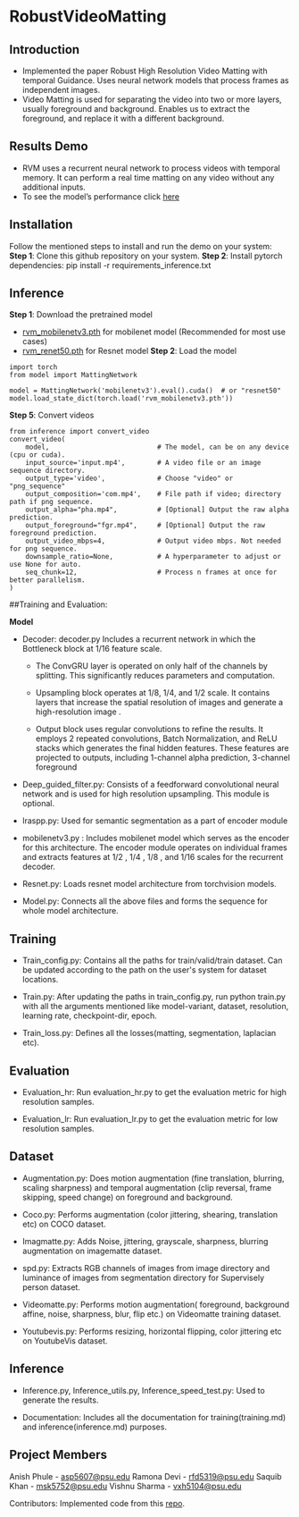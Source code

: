 # RobustVideoMatting


## Introduction

- Implemented the paper Robust High Resolution Video Matting with temporal Guidance. Uses neural network models that process frames as independent images. 
- Video Matting is used for separating the video into two or more layers, usually foreground and background. Enables us to extract the foreground, and replace it with a different background.

## Results Demo
- RVM uses a recurrent neural network to process videos with temporal memory. It can perform a real time matting on any video without any additional inputs.
- To see the model’s performance click [here](https://drive.google.com/drive/folders/1VFnWwuu-YXDKG-N6vcjK_nL7YZMFapMU?usp=sharing)


## Installation
Follow the mentioned steps to install and run the demo on your system:
**Step 1**: Clone this github repository on your system.
**Step 2**: Install pytorch dependencies: pip install -r requirements_inference.txt

## Inference 
**Step 1**: Download the pretrained model 
- [rvm_mobilenetv3.pth](https://github.com/PeterL1n/RobustVideoMatting/releases/download/v1.0.0/rvm_mobilenetv3.pth) for mobilenet model (Recommended for most use cases)
- [rvm_renet50.pth](https://github.com/PeterL1n/RobustVideoMatting/releases/download/v1.0.0/rvm_resnet50.pth) for Resnet model
**Step 2**: Load the model
```
import torch
from model import MattingNetwork

model = MattingNetwork('mobilenetv3').eval().cuda()  # or "resnet50"
model.load_state_dict(torch.load('rvm_mobilenetv3.pth'))
```
**Step 5**: Convert videos
```
from inference import convert_video
convert_video(
    model,                           # The model, can be on any device (cpu or cuda).
    input_source='input.mp4',        # A video file or an image sequence directory.
    output_type='video',             # Choose "video" or "png_sequence"
    output_composition='com.mp4',    # File path if video; directory path if png sequence.
    output_alpha="pha.mp4",          # [Optional] Output the raw alpha prediction.
    output_foreground="fgr.mp4",     # [Optional] Output the raw foreground prediction.
    output_video_mbps=4,             # Output video mbps. Not needed for png sequence.
    downsample_ratio=None,           # A hyperparameter to adjust or use None for auto.
    seq_chunk=12,                    # Process n frames at once for better parallelism.
)
```

##Training and Evaluation:

**Model**
- Decoder: decoder.py Includes a recurrent network in which the Bottleneck block at 1/16 feature scale. 
  - The ConvGRU layer is operated on only half of the channels by splitting. This significantly reduces parameters and computation.
  - Upsampling block operates at 1/8, 1/4, and 1/2 scale.  It contains layers that increase the spatial resolution of images and generate a high-resolution image .

  - Output block uses regular convolutions to refine the results. It employs 2 repeated convolutions, Batch Normalization, and ReLU stacks which generates the final hidden features. These features are projected to outputs, including 1-channel alpha prediction, 3-channel foreground 

- Deep_guided_filter.py: Consists of a feedforward convolutional neural network and is used for high resolution upsampling. This module is optional.

- lraspp.py: Used for semantic segmentation as a part of encoder module

- mobilenetv3.py : Includes mobilenet model which serves as the encoder for this architecture. The encoder module operates on individual frames and extracts features at 1/2 , 1/4 , 1/8 , and 1/16 scales for the recurrent decoder.

- Resnet.py: Loads resnet model architecture from torchvision models.

- Model.py: Connects all the above files and forms the sequence for whole model architecture.

## Training

- Train_config.py: Contains all the paths for train/valid/train dataset. Can be updated according to the path on the user's system for dataset locations.

- Train.py: After updating the paths in train_config.py, run python train.py with all the arguments mentioned like model-variant, dataset, resolution, learning rate, checkpoint-dir, epoch. 

- Train_loss.py: Defines all the losses(matting, segmentation, laplacian etc).

## Evaluation

- Evaluation_hr: Run evaluation_hr.py to get the evaluation metric for high resolution samples. 

- Evaluation_lr: Run evaluation_lr.py to get the evaluation metric for low resolution samples. 

## Dataset 

- Augmentation.py: Does motion augmentation (fine translation, blurring, scaling sharpness) and temporal augmentation (clip reversal, frame skipping, speed change) on foreground and background.

- Coco.py: Performs augmentation (color jittering, shearing, translation etc) on COCO dataset. 

- Imagmatte.py: Adds Noise, jittering, grayscale,  sharpness, blurring augmentation on imagematte dataset.

- spd.py: Extracts RGB channels of images from image directory and luminance of images from segmentation directory for  Supervisely person dataset.

- Videomatte.py: Performs motion augmentation( foreground, background affine, noise, sharpness, blur,  flip etc.) on Videomatte training dataset. 

- Youtubevis.py: Performs resizing, horizontal flipping, color jittering etc on YoutubeVis dataset.

## Inference
- Inference.py, Inference_utils.py, Inference_speed_test.py: Used to generate the results.  

- Documentation: Includes all the documentation for training(training.md) and inference(inference.md) purposes. 

## Project Members
Anish Phule - asp5607@psu.edu
Ramona Devi - rfd5319@psu.edu
Saquib Khan - msk5752@psu.edu
Vishnu Sharma - vxh5104@psu.edu


Contributors: Implemented code from this [repo](https://github.com/PeterL1n/RobustVideoMatting). 
